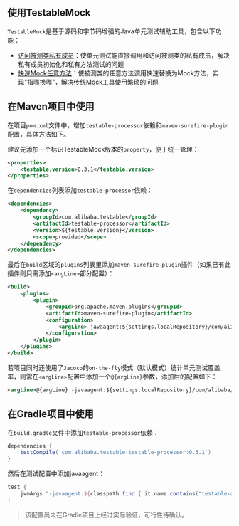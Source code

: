 使用TestableMock
---

`TestableMock`是基于源码和字节码增强的Java单元测试辅助工具，包含以下功能：

- [访问被测类私有成员](zh-cn/doc/private-accessor.md)：使单元测试能直接调用和访问被测类的私有成员，解决私有成员初始化和私有方法测试的问题
- [快速Mock任意方法](zh-cn/doc/use-mock.md)：使被测类的任意方法调用快速替换为Mock方法，实现"指哪换哪"，解决传统Mock工具使用繁琐的问题

## 在Maven项目中使用

在项目`pom.xml`文件中，增加`testable-processor`依赖和`maven-surefire-plugin`配置，具体方法如下。

建议先添加一个标识TestableMock版本的`property`，便于统一管理：

```xml
<properties>
    <testable.version>0.3.1</testable.version>
</properties>
```

在`dependencies`列表添加`testable-processor`依赖：

```xml
<dependencies>
    <dependency>
        <groupId>com.alibaba.testable</groupId>
        <artifactId>testable-processor</artifactId>
        <version>${testable.version}</version>
        <scope>provided</scope>
    </dependency>
</dependencies>
```

最后在`build`区域的`plugins`列表里添加`maven-surefire-plugin`插件（如果已有此插件则只需添加`<argLine>`部分配置）：

```xml
<build>
    <plugins>
        <plugin>
            <groupId>org.apache.maven.plugins</groupId>
            <artifactId>maven-surefire-plugin</artifactId>
            <configuration>
                <argLine>-javaagent:${settings.localRepository}/com/alibaba/testable/testable-agent/${testable.version}/testable-agent-${testable.version}.jar</argLine>
            </configuration>
        </plugin>
    </plugins>
</build>
```

若项目同时还使用了`Jacoco`的`on-the-fly`模式（默认模式）统计单元测试覆盖率，则需在`<argLine>`配置中添加一个`@{argLine}`参数，添加后的配置如下：

```xml
<argLine>@{argLine} -javaagent:${settings.localRepository}/com/alibaba/testable/testable-agent/${testable.version}/testable-agent-${testable.version}.jar</argLine>
```

## 在Gradle项目中使用

在`build.gradle`文件中添加`testable-processor`依赖：

```groovy
dependencies {
    testCompile('com.alibaba.testable:testable-processor:0.3.1')
}
```

然后在测试配置中添加javaagent：

```groovy
test {
    jvmArgs "-javaagent:${classpath.find { it.name.contains("testable-agent") }.absolutePath}"
}
```

> 该配置尚未在Gradle项目上经过实际验证，可行性待确认。
